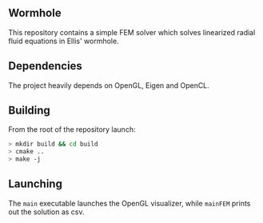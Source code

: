 ## Wormhole
This repository contains a simple FEM solver which solves linearized radial fluid equations in Ellis' wormhole.

## Dependencies
The project heavily depends on OpenGL, Eigen and OpenCL.

## Building
From the root of the repository launch:
```zsh
> mkdir build && cd build
> cmake ..
> make -j
```

## Launching
The `main` executable launches the OpenGL visualizer, while `mainFEM` prints out the solution as csv.
